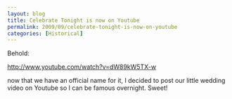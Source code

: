 ```yaml
---
layout: blog
title: Celebrate Tonight is now on Youtube
permalink: 2009/09/celebrate-tonight-is-now-on-youtube
categories: [Historical]
---
```


<p>Behold:</p>
<p><a href="http://www.youtube.com/watch?v=dW89kW5TX-w" title="http://www.youtube.com/watch?v=dW89kW5TX-w">http://www.youtube.com/watch?v=dW89kW5TX-w</a></p>
<p>now that we have an official name for it, I decided to post our little wedding video on Youtube so I can be famous overnight. Sweet!</p>
<object width="425" height="344"><param name="movie" value="http://www.youtube.com/v/dW89kW5TX-w&hl=en&fs=1&" /><param name="allowFullScreen" value="true" /><param name="allowscriptaccess" value="always" /><embed src="http://www.youtube.com/v/dW89kW5TX-w&hl=en&fs=1&" type="application/x-shockwave-flash" allowscriptaccess="always" allowfullscreen="true" width="425" height="344"></embed></object>
